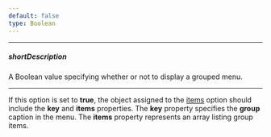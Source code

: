 ```yaml
---
default: false
type: Boolean
---
```

---
##### shortDescription
A Boolean value specifying whether or not to display a grouped menu.

---
If this option is set to **true**, the object assigned to the [items](/api-reference/10%20UI%20Widgets/CollectionWidget/1%20Configuration/items.md '/Documentation/ApiReference/UI_Widgets/dxSlideOut/Configuration/#items') option should include the **key** and **items** properties. The **key** property specifies the **group** caption in the menu. The **items** property represents an array listing group items.